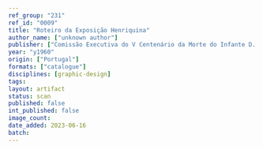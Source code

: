 ```yaml
---
ref_group: "231"
ref_id: "0009"
title: "Roteiro da Exposição Henriquina"
author_name: ["unknown author"]
publisher: ["Comissão Executiva do V Centenário da Morte do Infante D. Henrique"]
year: "y1960"
origin: ["Portugal"]
formats: ["catalogue"]
disciplines: [graphic-design]
tags:
layout: artifact
status: scan
published: false
int_published: false
image_count:
date_added: 2023-06-16
batch:
---
```

